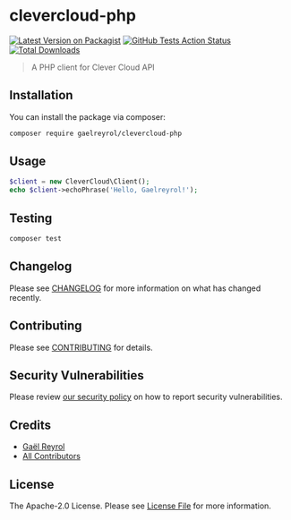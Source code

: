 # clevercloud-php

[![Latest Version on Packagist](https://img.shields.io/packagist/v/gaelreyrol/clevercloud-php.svg?style=flat-square)](https://packagist.org/packages/gaelreyrol/clevercloud-php)
[![GitHub Tests Action Status](https://img.shields.io/github/workflow/status/gaelreyrol/clevercloud-php/run-tests?label=tests)](https://github.com/gaelreyrol/clevercloud-php/actions?query=workflow%3Arun-tests+branch%3Amaster)
[![Total Downloads](https://img.shields.io/packagist/dt/gaelreyrol/clevercloud-php.svg?style=flat-square)](https://packagist.org/packages/gaelreyrol/clevercloud-php)

> A PHP client for Clever Cloud API

## Installation

You can install the package via composer:

```bash
composer require gaelreyrol/clevercloud-php
```

## Usage

```php
$client = new CleverCloud\Client();
echo $client->echoPhrase('Hello, Gaelreyrol!');
```

## Testing

```bash
composer test
```

## Changelog

Please see [CHANGELOG](CHANGELOG.md) for more information on what has changed recently.

## Contributing

Please see [CONTRIBUTING](.github/CONTRIBUTING.md) for details.

## Security Vulnerabilities

Please review [our security policy](../../security/policy) on how to report security vulnerabilities.

## Credits

- [Gaël Reyrol](https://github.com/GaelReyrol)
- [All Contributors](../../contributors)

## License

The Apache-2.0 License. Please see [License File](LICENSE) for more information.
